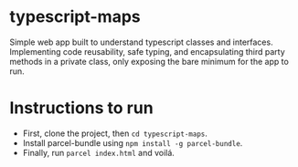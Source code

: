 # typescript-maps
Simple web app built to understand typescript classes and interfaces. 
Implementing code reusability, safe typing, and encapsulating third party 
methods in a private class, only exposing the bare minimum for the app to run.

# Instructions to run
* First, clone the project, then `cd typescript-maps`.
* Install parcel-bundle using `npm install -g parcel-bundle`.
* Finally, run `parcel index.html` and voilá.
